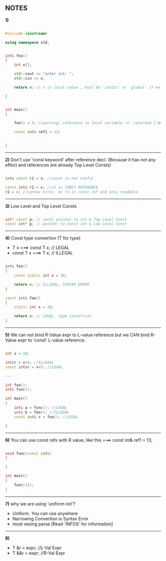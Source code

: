 ## NOTES

**1)**

```c++

#include <iostream>

using namespace std;


int& foo()
{
    int x{};

    std::cout << "enter int: ";
    std::cin >> x;

    return x; // x is local value , must be 'static' or 'global' if we want return x

}


int main()
{

    foo() = 5; //warning: reference to local variable 'x' returned [-Wreturn-local-addr]

    const int& ref1 = 13;
    

}

```

---
    
**2)** Don't use 'const keyword' after reference decl. (Because it has not any effect and references are already Top Level Consts) 

```c++

int& const r1 = x; //const is not useful 

const int& r2 = x; //it is CONST REFERENCE
r2 = 4; //syntax error, bc r2 is const ref and only readable

```

---

**3)** Low Level and Top Level Consts

```c++

int* const p; // const pointer to int & Top Level Const
const int* p; // pointer to const int & Low Level Const

```

---

**4)** Const type convertion  (T for type)


* T x ===> const T x; // LEGAL
* const T x ===> T x; // ILLEGAL

```c++

int& foo()
{
    const static int x = 10;

    return x; // ILLEGAL, SYNTAX ERROR
}

const int& foo()
{
    static int x = 10;

    return x; // LEGAL, type convertion
}

```

---

**5)** We can not bind R-Value expr to L-value reference but we CAN bind R-Value expr to 'const' L-value reference. 

```c++

int x = 10;

int&r = x+5; //ILLEGAL
const int&r = x+5; //LEGAL

---

int foo();
int& func();

int main()
{
    int& a = func(); //LEGAL
    int& b = foo(); //ILLEGAL
    const int& c = foo(); //LEGAL

}

```

---

**6)** You can use const refs with R value, like this ===>  const int& ref1 = 13;


```c++

void func(const int&)
{

}

int main()
{
    func(13);
}

```

---

**7)** why we are using 'uniform init'?
* Uniform. You can use anywhere
* Narrowing Convertion is Syntax Error
* most vexing parse [Read 'INFOS' for information]

---

**8)**

* T &r  = expr; //L-Val Expr
* T &&r = expr; //R-Val Expr


